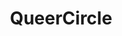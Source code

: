---
title: "QueerCircle"
description: ""
date: ""
website: "http://queercircle.com"
featured: false
gallery: 
- 
  url: "/assets/images/queercircle-logo.jpg"
  caption: null
tags: "responsive,logo"
---
